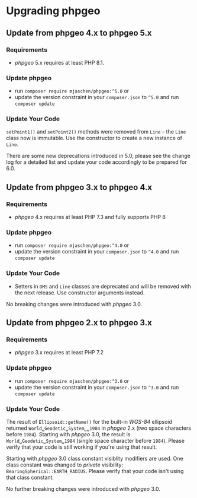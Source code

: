 # Upgrading phpgeo

## Update from phpgeo 4.x to phpgeo 5.x

### Requirements

- *phpgeo* 5.x requires at least PHP 8.1.

### Update phpgeo

- run `composer require mjaschen/phpgeo:^5.0` or
- update the version constraint in your `composer.json` to `^5.0` and run `composer update`

### Update Your Code

`setPoint1()` and `setPoint2()` methods were removed from `Line` – the `Line` class now is immutable. Use the constructor to create a new instance of `Line`.

There are some new deprecations introduced in 5.0, please see the change log for a detailed list and update your code accordingly to be prepared for 6.0.

## Update from phpgeo 3.x to phpgeo 4.x

### Requirements

- *phpgeo* 4.x requires at least PHP 7.3 and fully supports PHP 8

### Update phpgeo

- run `composer require mjaschen/phpgeo:^4.0` or
- update the version constraint in your `composer.json` to `^4.0` and run `composer update`

### Update Your Code

- Setters in `DMS` and `Line` classes are deprecated and will be removed
  with the next release. Use constructor arguments instead.

No breaking changes were introduced with *phpgeo* 3.0.

## Update from phpgeo 2.x to phpgeo 3.x

### Requirements

- *phpgeo* 3.x requires at least PHP 7.2

### Update phpgeo

- run `composer require mjaschen/phpgeo:^3.0` or
- update the version constraint in your `composer.json` to `^3.0` and run `composer update`

### Update Your Code

The result of `Ellipsoid::getName()` for the built-in *WGS-84* ellipsoid returned `World␣Geodetic␣System␣␣1984` in *phpgeo* 2.x (two space characters before `1984`). Starting with *phpgeo* 3.0, the result is `World␣Geodetic␣System␣1984` (single space character before `1984`). Please verify that your code is still working if you're using that result.

Starting with *phpgeo* 3.0 class constant visiblity modifiers are used. One class constant was changed to *private* visibility: `BearingSpherical::EARTH_RADIUS`. Please verify that your code isn't using that class constant.

No further breaking changes were introduced with *phpgeo* 3.0.

